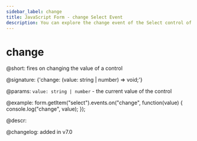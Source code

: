 ```yaml
---
sidebar_label: change
title: JavaScript Form - change Select Event 
description: You can explore the change event of the Select control of Form in the documentation of the DHTMLX JavaScript UI library. Browse developer guides and API reference, try out code examples and live demos, and download a free 30-day evaluation version of DHTMLX Suite 7.
---
```


# change

@short: fires on changing the value of a control

@signature: {'change: (value: string | number) => void;'}

@params:
`value: string | number` - the current value of the control

@example:
form.getItem("select").events.on("change", function(value) {
    console.log("change", value);
});

@descr:

@changelog: added in v7.0

